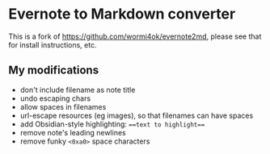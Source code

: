 # Evernote to Markdown converter

This is a fork of https://github.com/wormi4ok/evernote2md, please see that for install instructions, etc.

## My modifications

- don't include filename as note title
- undo escaping chars
- allow spaces in filenames
- url-escape resources (eg images), so that filenames can have spaces
- add Obsidian-style highlighting: `==text to highlight==`
- remove note's leading newlines
- remove funky `<0xa0>` space characters